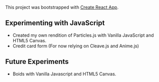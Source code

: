 This project was bootstrapped with [Create React App](https://github.com/facebook/create-react-app).

## Experimenting with JavaScript

* Created my own rendition of Particles.js with Vanilla JavaScript and HTML5 Canvas.
* Credit card form (For now relying on Cleave.js and Anime.js)

## Future Experiments

- Boids with Vanilla Javascript and HTML5 Canvas.